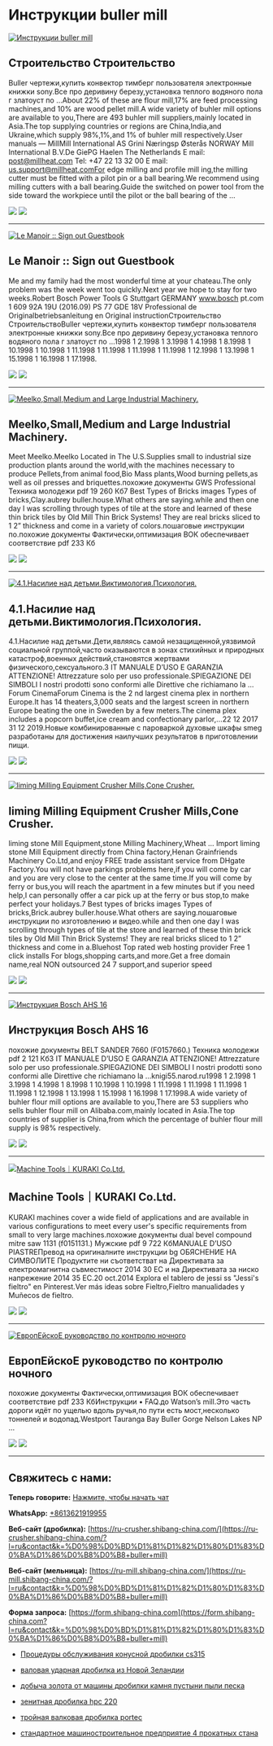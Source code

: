 # Инструкции buller mill

<a href="https://swt.shibang-china.com/?l=ru&img&k=%D0%98%D0%BD%D1%81%D1%82%D1%80%D1%83%D0%BA%D1%86%D0%B8%D0%B8+buller+mill" target="_blank">![Инструкции buller mill](http://static.shibang-china.com/all-800x300/500.jpg)</a>

## Строительство Строительство
Buller чертежи,купить конвектор тимберг пользователя электронные книжки sony.Все про деривину березу,установка теплого водяного пола г златоуст по …About 22% of these are flour mill,17% are feed processing machines,and 10% are wood pellet mill.A wide variety of buhler mill options are available to you,There are 493 buhler mill suppliers,mainly located in Asia.The top supplying countries or regions are China,India,and Ukraine,which supply 98%,1%,and 1% of buhler mill respectively.User manuals — MillMill International AS Grini N&#230;ringsp &#216;ster&#229;s NORWAY Mill International B.V.De GiePG Haelen The Netherlands E mail: post@millheat.com Tel: +47 22 13 32 00 E mail: us.support@millheat.comFor edge milling and profile mill ing,the milling cutter must be fitted with a pilot pin or a ball bearing.We recommend using milling cutters with a ball bearing.Guide the switched on power tool from the side toward the workpiece until the pilot or the ball bearing of the …


<a href="https://whatsapp.shibangsoft.com/WhatsApp.php" target="_blank" title="WhatsApp">![](http://static.shibang-china.com/icon/whatsapp.png)</a> <a href="https://swt.shibang-china.com/?l=ru&icon&k=%D0%98%D0%BD%D1%81%D1%82%D1%80%D1%83%D0%BA%D1%86%D0%B8%D0%B8+buller+mill" target="_blank">![](http://static.shibang-china.com/icon/chat-ru.png)</a>

---

<a href="https://swt.shibang-china.com/?l=ru&img&k=%D0%98%D0%BD%D1%81%D1%82%D1%80%D1%83%D0%BA%D1%86%D0%B8%D0%B8+buller+mill" target="_blank">![Le Manoir :: Sign out Guestbook](http://static.shibang-china.com/all-800x300/1262.jpg)</a>

## Le Manoir :: Sign out Guestbook
Me and my family had the most wonderful time at your chateau.The only problem was the week went too quickly.Next year we hope to stay for two weeks.Robert Bosch Power Tools G Stuttgart GERMANY www.bosch pt.com 1 609 92A 19U (2016.09) PS 77 GDE 18V Professional de Originalbetriebsanleitung en Original instructionСтроительство СтроительствоBuller чертежи,купить конвектор тимберг пользователя электронные книжки sony.Все про деривину березу,установка теплого водяного пола г златоуст по …1998 1 2.1998 1 3.1998 1 4.1998 1 8.1998 1 10.1998 1 10.1998 1 11.1998 1 11.1998 1 11.1998 1 11.1998 1 12.1998 1 13.1998 1 15.1998 1 16.1998 1 17.1998.


<a href="https://whatsapp.shibangsoft.com/WhatsApp.php" target="_blank" title="WhatsApp">![](http://static.shibang-china.com/icon/whatsapp.png)</a> <a href="https://swt.shibang-china.com/?l=ru&icon&k=%D0%98%D0%BD%D1%81%D1%82%D1%80%D1%83%D0%BA%D1%86%D0%B8%D0%B8+buller+mill" target="_blank">![](http://static.shibang-china.com/icon/chat-ru.png)</a>

---

<a href="https://swt.shibang-china.com/?l=ru&img&k=%D0%98%D0%BD%D1%81%D1%82%D1%80%D1%83%D0%BA%D1%86%D0%B8%D0%B8+buller+mill" target="_blank">![Meelko,Small,Medium and Large Industrial Machinery.](http://static.shibang-china.com/all-800x300/640.jpg)</a>

## Meelko,Small,Medium and Large Industrial Machinery.
Meet Meelko.Meelko Located in The U.S.Supplies small to industrial size production plants around the world,with the machines necessary to produce Pellets,from animal food,Bio Mass plants,Wood burning pellets,as well as oil presses and briquettes.похожие документы GWS Professional Техника молодежи pdf 19 260 Кб7 Best Types of Bricks images Types of bricks,Clay.aubrey buller.house.What others are saying.while and then one day I was scrolling through types of tile at the store and learned of these thin brick tiles by Old Mill Thin Brick Systems! They are real bricks sliced to 1 2” thickness and come in a variety of colors.пошаговые инструкции по.похожие документы Фактически,оптимизация ВОК обеспечивает соответствие pdf 233 Кб


<a href="https://whatsapp.shibangsoft.com/WhatsApp.php" target="_blank" title="WhatsApp">![](http://static.shibang-china.com/icon/whatsapp.png)</a> <a href="https://swt.shibang-china.com/?l=ru&icon&k=%D0%98%D0%BD%D1%81%D1%82%D1%80%D1%83%D0%BA%D1%86%D0%B8%D0%B8+buller+mill" target="_blank">![](http://static.shibang-china.com/icon/chat-ru.png)</a>

---

<a href="https://swt.shibang-china.com/?l=ru&img&k=%D0%98%D0%BD%D1%81%D1%82%D1%80%D1%83%D0%BA%D1%86%D0%B8%D0%B8+buller+mill" target="_blank">![4.1.Насилие над детьми.Виктимология.Психология.](http://static.shibang-china.com/all-800x300/839.jpg)</a>

## 4.1.Насилие над детьми.Виктимология.Психология.
4.1.Насилие над детьми.Дети,являясь самой незащищенной,уязвимой социальной группой,часто оказываются в зонах стихийных и природных катастроф,военных действий,становятся жертвами физического,сексуального.3 IT MANUALE D’USO E GARANZIA ATTENZIONE! Attrezzature solo per uso professionale.SPIEGAZIONE DEI SIMBOLI I nostri prodotti sono conformi alle Direttive che richiamano la …Forum CinemaForum Cinema is the 2 nd largest cinema plex in northern Europe.It has 14 theaters,3,000 seats and the largest screen in northern Europe beating the one in Sweden by a few meters.The cinema plex includes a popcorn buffet,ice cream and confectionary parlor,…22 12 2017 31 12 2019.Новые комбинированные с пароваркой духовые шкафы smeg разработаны для достижения наилучших результатов в приготовлении пищи.


<a href="https://whatsapp.shibangsoft.com/WhatsApp.php" target="_blank" title="WhatsApp">![](http://static.shibang-china.com/icon/whatsapp.png)</a> <a href="https://swt.shibang-china.com/?l=ru&icon&k=%D0%98%D0%BD%D1%81%D1%82%D1%80%D1%83%D0%BA%D1%86%D0%B8%D0%B8+buller+mill" target="_blank">![](http://static.shibang-china.com/icon/chat-ru.png)</a>

---

<a href="https://swt.shibang-china.com/?l=ru&img&k=%D0%98%D0%BD%D1%81%D1%82%D1%80%D1%83%D0%BA%D1%86%D0%B8%D0%B8+buller+mill" target="_blank">![liming Milling Equipment Crusher Mills,Cone Crusher.](http://static.shibang-china.com/all-800x300/1421.jpg)</a>

## liming Milling Equipment Crusher Mills,Cone Crusher.
liming stone Mill Equipment,stone Milling Machinery,Wheat … Import liming stone Mill Equipment directly from China factory,Henan Grainfriends Machinery Co.Ltd,and enjoy FREE trade assistant service from DHgate Factory.You will not have parkings problems here,if you will come by car and you are very close to the center at the same time.If you will come by ferry or bus,you will reach the apartment in a few minutes but if you need help,I can personally offer a car pick up at the ferry or bus stop,to make perfect your holidays.7 Best types of bricks images Types of bricks,Brick.aubrey buller.house.What others are saying.пошаговые инструкции по изготовлению и видео.while and then one day I was scrolling through types of tile at the store and learned of these thin brick tiles by Old Mill Thin Brick Systems! They are real bricks sliced to 1 2” thickness and come in a.Bluehost Top rated web hosting provider Free 1 click installs For blogs,shopping carts,and more.Get a free domain name,real NON outsourced 24 7 support,and superior speed


<a href="https://whatsapp.shibangsoft.com/WhatsApp.php" target="_blank" title="WhatsApp">![](http://static.shibang-china.com/icon/whatsapp.png)</a> <a href="https://swt.shibang-china.com/?l=ru&icon&k=%D0%98%D0%BD%D1%81%D1%82%D1%80%D1%83%D0%BA%D1%86%D0%B8%D0%B8+buller+mill" target="_blank">![](http://static.shibang-china.com/icon/chat-ru.png)</a>

---

<a href="https://swt.shibang-china.com/?l=ru&img&k=%D0%98%D0%BD%D1%81%D1%82%D1%80%D1%83%D0%BA%D1%86%D0%B8%D0%B8+buller+mill" target="_blank">![Инструкция Bosch AHS 16](http://static.shibang-china.com/all-800x300/1308.jpg)</a>

## Инструкция Bosch AHS 16
похожие документы BELT SANDER 7660 (F0157660.) Техника молодежи pdf 2 121 Кб3 IT MANUALE D’USO E GARANZIA ATTENZIONE! Attrezzature solo per uso professionale.SPIEGAZIONE DEI SIMBOLI I nostri prodotti sono conformi alle Direttive che richiamano la …knigi55.narod.ru1998 1 2.1998 1 3.1998 1 4.1998 1 8.1998 1 10.1998 1 10.1998 1 11.1998 1 11.1998 1 11.1998 1 11.1998 1 12.1998 1 13.1998 1 15.1998 1 16.1998 1 17.1998.A wide variety of buhler flour mill options are available to you,There are 53 suppliers who sells buhler flour mill on Alibaba.com,mainly located in Asia.The top countries of supplier is China,from which the percentage of buhler flour mill supply is 98% respectively.


<a href="https://whatsapp.shibangsoft.com/WhatsApp.php" target="_blank" title="WhatsApp">![](http://static.shibang-china.com/icon/whatsapp.png)</a> <a href="https://swt.shibang-china.com/?l=ru&icon&k=%D0%98%D0%BD%D1%81%D1%82%D1%80%D1%83%D0%BA%D1%86%D0%B8%D0%B8+buller+mill" target="_blank">![](http://static.shibang-china.com/icon/chat-ru.png)</a>

---

<a href="https://swt.shibang-china.com/?l=ru&img&k=%D0%98%D0%BD%D1%81%D1%82%D1%80%D1%83%D0%BA%D1%86%D0%B8%D0%B8+buller+mill" target="_blank">![Machine Tools｜KURAKI Co.Ltd.](http://static.shibang-china.com/all-800x300/286.jpg)</a>

## Machine Tools｜KURAKI Co.Ltd.
KURAKI machines cover a wide field of applications and are available in various configurations to meet every user's specific requirements from small to very large machines.похожие документы dual bevel compound mitre saw 1131 (f0151131.) Мужские pdf 9 722 КбMANUALE D’USO PIASTREПревод на оригиналните инструкции bg ОБЯСНЕНИЕ НА СИМВОЛИТЕ Продуктите ни съответстват на Директивата за електромагнитна съвместимост 2014 30 ЕС и на Директивата за ниско напрежение 2014 35 ЕС.20 oct.2014 Explora el tablero de jessi ss &quot;Jessi's fieltro&quot; en Pinterest.Ver m&#225;s ideas sobre Fieltro,Fieltro manualidades y Mu&#241;ecos de fieltro.


<a href="https://whatsapp.shibangsoft.com/WhatsApp.php" target="_blank" title="WhatsApp">![](http://static.shibang-china.com/icon/whatsapp.png)</a> <a href="https://swt.shibang-china.com/?l=ru&icon&k=%D0%98%D0%BD%D1%81%D1%82%D1%80%D1%83%D0%BA%D1%86%D0%B8%D0%B8+buller+mill" target="_blank">![](http://static.shibang-china.com/icon/chat-ru.png)</a>

---

<a href="https://swt.shibang-china.com/?l=ru&img&k=%D0%98%D0%BD%D1%81%D1%82%D1%80%D1%83%D0%BA%D1%86%D0%B8%D0%B8+buller+mill" target="_blank">![ЕвропЕйскоЕ руководство по контролю ночного](http://static.shibang-china.com/all-800x300/1144.jpg)</a>

## ЕвропЕйскоЕ руководство по контролю ночного
похожие документы Фактически,оптимизация ВОК обеспечивает соответствие pdf 233 КбИнструкции • FAQ.до Watson’s mill.Это часть дороги идёт по ущелью вдоль ручья,по пути есть мост,несколько тоннелей и водопад.Westport Tauranga Bay Buller Gorge Nelson Lakes NP …

<a href="https://whatsapp.shibangsoft.com/WhatsApp.php" target="_blank" title="WhatsApp">![](http://static.shibang-china.com/icon/whatsapp.png)</a> <a href="https://swt.shibang-china.com/?l=ru&icon&k=%D0%98%D0%BD%D1%81%D1%82%D1%80%D1%83%D0%BA%D1%86%D0%B8%D0%B8+buller+mill" target="_blank">![](http://static.shibang-china.com/icon/chat-ru.png)</a>

---
## Свяжитесь с нами:

**Теперь говорите:** [Нажмите, чтобы начать чат](https://swt.shibang-china.com?l=ru&contact&k=%D0%98%D0%BD%D1%81%D1%82%D1%80%D1%83%D0%BA%D1%86%D0%B8%D0%B8+buller+mill)

**WhatsApp:**  [+8613621919955](https://whatsapp.shibangsoft.com/WhatsApp.php)

**Веб-сайт (дробилка):** [https://ru-crusher.shibang-china.com/](https://ru-crusher.shibang-china.com/?l=ru&contact&k=%D0%98%D0%BD%D1%81%D1%82%D1%80%D1%83%D0%BA%D1%86%D0%B8%D0%B8+buller+mill)

**Веб-сайт (мельница):** [https://ru-mill.shibang-china.com/](https://ru-mill.shibang-china.com/?l=ru&contact&k=%D0%98%D0%BD%D1%81%D1%82%D1%80%D1%83%D0%BA%D1%86%D0%B8%D0%B8+buller+mill)

**Форма запроса:** [https://form.shibang-china.com](https://form.shibang-china.com?l=ru&contact&k=%D0%98%D0%BD%D1%81%D1%82%D1%80%D1%83%D0%BA%D1%86%D0%B8%D0%B8+buller+mill)

* [Процедуры обслуживания конусной дробилки cs315](../131/%D0%9F%D1%80%D0%BE%D1%86%D0%B5%D0%B4%D1%83%D1%80%D1%8B%20%D0%BE%D0%B1%D1%81%D0%BB%D1%83%D0%B6%D0%B8%D0%B2%D0%B0%D0%BD%D0%B8%D1%8F%20%D0%BA%D0%BE%D0%BD%D1%83%D1%81%D0%BD%D0%BE%D0%B9%20%D0%B4%D1%80%D0%BE%D0%B1%D0%B8%D0%BB%D0%BA%D0%B8%20cs315.md)

* [валовая ударная дробилка из Новой Зеландии](../134/%D0%B2%D0%B0%D0%BB%D0%BE%D0%B2%D0%B0%D1%8F%20%D1%83%D0%B4%D0%B0%D1%80%D0%BD%D0%B0%D1%8F%20%D0%B4%D1%80%D0%BE%D0%B1%D0%B8%D0%BB%D0%BA%D0%B0%20%D0%B8%D0%B7%20%D0%9D%D0%BE%D0%B2%D0%BE%D0%B9%20%D0%97%D0%B5%D0%BB%D0%B0%D0%BD%D0%B4%D0%B8%D0%B8.md)

* [добыча золота от машины дробилки камня пустыни пыли песка](../132/%D0%B4%D0%BE%D0%B1%D1%8B%D1%87%D0%B0%20%D0%B7%D0%BE%D0%BB%D0%BE%D1%82%D0%B0%20%D0%BE%D1%82%20%D0%BC%D0%B0%D1%88%D0%B8%D0%BD%D1%8B%20%D0%B4%D1%80%D0%BE%D0%B1%D0%B8%D0%BB%D0%BA%D0%B8%20%D0%BA%D0%B0%D0%BC%D0%BD%D1%8F%20%D0%BF%D1%83%D1%81%D1%82%D1%8B%D0%BD%D0%B8%20%D0%BF%D1%8B%D0%BB%D0%B8%20%D0%BF%D0%B5%D1%81%D0%BA%D0%B0.md)

* [зенитная дробилка hpc 220](../131/%D0%B7%D0%B5%D0%BD%D0%B8%D1%82%D0%BD%D0%B0%D1%8F%20%D0%B4%D1%80%D0%BE%D0%B1%D0%B8%D0%BB%D0%BA%D0%B0%20hpc%20220.md)

* [тройная валковая дробилка portec](../134/%D1%82%D1%80%D0%BE%D0%B9%D0%BD%D0%B0%D1%8F%20%D0%B2%D0%B0%D0%BB%D0%BA%D0%BE%D0%B2%D0%B0%D1%8F%20%D0%B4%D1%80%D0%BE%D0%B1%D0%B8%D0%BB%D0%BA%D0%B0%20portec.md)

* [стандартное машиностроительное предприятие 4 прокатных стана](../131/%D1%81%D1%82%D0%B0%D0%BD%D0%B4%D0%B0%D1%80%D1%82%D0%BD%D0%BE%D0%B5%20%D0%BC%D0%B0%D1%88%D0%B8%D0%BD%D0%BE%D1%81%D1%82%D1%80%D0%BE%D0%B8%D1%82%D0%B5%D0%BB%D1%8C%D0%BD%D0%BE%D0%B5%20%D0%BF%D1%80%D0%B5%D0%B4%D0%BF%D1%80%D0%B8%D1%8F%D1%82%D0%B8%D0%B5%204%20%D0%BF%D1%80%D0%BE%D0%BA%D0%B0%D1%82%D0%BD%D1%8B%D1%85%20%D1%81%D1%82%D0%B0%D0%BD%D0%B0.md)